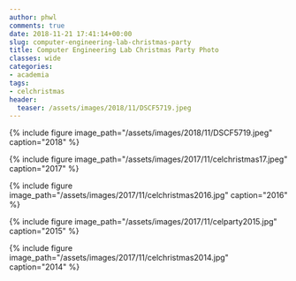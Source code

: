 ```yaml
---
author: phwl
comments: true
date: 2018-11-21 17:41:14+00:00
slug: computer-engineering-lab-christmas-party
title: Computer Engineering Lab Christmas Party Photo 
classes: wide
categories:
- academia
tags:
- celchristmas
header:
  teaser: /assets/images/2018/11/DSCF5719.jpeg
---
```


{% include figure image_path="/assets/images/2018/11/DSCF5719.jpeg" caption="2018" %}

{% include figure image_path="/assets/images/2017/11/celchristmas17.jpeg" caption="2017" %}

{% include figure image_path="/assets/images/2017/11/celchristmas2016.jpg" caption="2016" %}

{% include figure image_path="/assets/images/2017/11/celparty2015.jpg" caption="2015" %}

{% include figure image_path="/assets/images/2017/11/celchristmas2014.jpg" caption="2014" %}
